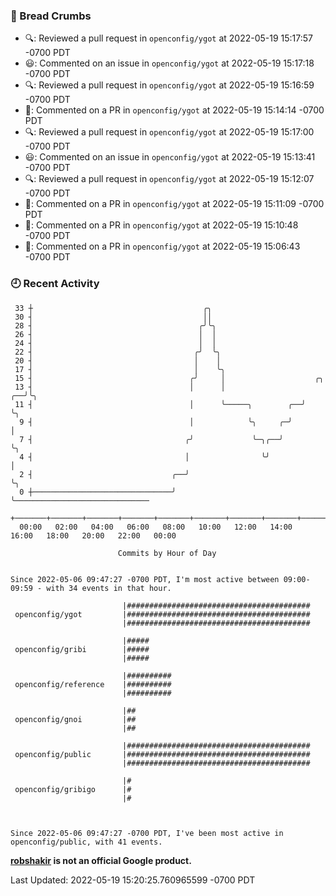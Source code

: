 ### 🍞 Bread Crumbs

 * 🔍: Reviewed a pull request in  `openconfig/ygot` at 2022-05-19 15:17:57 -0700 PDT
 * 😃: Commented on an issue in `openconfig/ygot` at 2022-05-19 15:17:18 -0700 PDT
 * 🔍: Reviewed a pull request in  `openconfig/ygot` at 2022-05-19 15:16:59 -0700 PDT
 * 💬: Commented on a PR in  `openconfig/ygot` at 2022-05-19 15:14:14 -0700 PDT
 * 🔍: Reviewed a pull request in  `openconfig/ygot` at 2022-05-19 15:17:00 -0700 PDT
 * 😃: Commented on an issue in `openconfig/ygot` at 2022-05-19 15:13:41 -0700 PDT
 * 🔍: Reviewed a pull request in  `openconfig/ygot` at 2022-05-19 15:12:07 -0700 PDT
 * 💬: Commented on a PR in  `openconfig/ygot` at 2022-05-19 15:11:09 -0700 PDT
 * 💬: Commented on a PR in  `openconfig/ygot` at 2022-05-19 15:10:48 -0700 PDT
 * 💬: Commented on a PR in  `openconfig/ygot` at 2022-05-19 15:06:43 -0700 PDT

### 🕘 Recent Activity
```
 33 ┼                                      ╭╮
 30 ┤                                      ││
 28 ┤                                     ╭╯╰╮
 26 ┤                                     │  │
 24 ┤                                     │  │
 22 ┤                                    ╭╯  ╰╮
 20 ┤                                    │    │
 17 ┤                                    │    ╰╮
 15 ┤                                   ╭╯     │                    ╭╮
 13 ┤                                   │      │                 ╭──╯╰╮
 11 ┤                                   │      ╰─────╮        ╭──╯    ╰╮
  9 ┤                                   │            ╰╮     ╭─╯        │
  7 ┤                                  ╭╯             ╰─╮╭──╯          ╰╮
  4 ┤                                  │                ╰╯              │
  2 ┤                               ╭──╯                                ╰╮
  0 ┼───────────────────────────────╯                                    ╰──────────────────────────────
    +───────+───────+───────+───────+───────+───────+───────+───────+───────+───────+───────+───────+────
  00:00   02:00   04:00   06:00   08:00   10:00   12:00   14:00   16:00   18:00   20:00   22:00   00:00   

						Commits by Hour of Day


Since 2022-05-06 09:47:27 -0700 PDT, I'm most active between 09:00-09:59 - with 34 events in that hour.

```



```
                         |#########################################
 openconfig/ygot         |#########################################
                         |#########################################

                         |#####
 openconfig/gribi        |#####
                         |#####

                         |##########
 openconfig/reference    |##########
                         |##########

                         |##
 openconfig/gnoi         |##
                         |##

                         |#########################################
 openconfig/public       |#########################################
                         |#########################################

                         |#
 openconfig/gribigo      |#
                         |#



Since 2022-05-06 09:47:27 -0700 PDT, I've been most active in openconfig/public, with 41 events.

```
**[robshakir](mailto:robjs@google.com) is not an official Google product.**  


Last Updated: 2022-05-19 15:20:25.760965599 -0700 PDT
